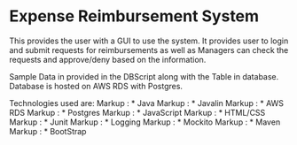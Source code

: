 # Expense Reimbursement System 

This provides the user with a GUI to use the system.
It provides user to login and submit requests for reimbursements as well as Managers can check the requests and approve/deny based on the information.

Sample Data in provided in the DBScript along with the Table in database.
Database is hosted on AWS RDS with Postgres.

Technologies used are:
Markup : * Java
Markup : * Javalin
Markup : * AWS RDS
Markup : * Postgres
Markup : * JavaScript
Markup : * HTML/CSS
Markup : * Junit
Markup : * Logging
Markup : * Mockito
Markup : * Maven
Markup : * BootStrap
